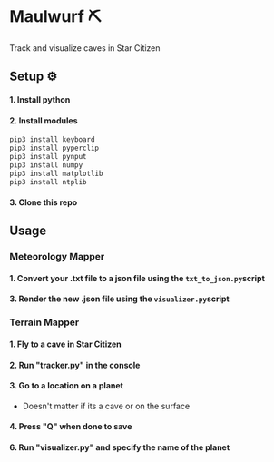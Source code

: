 # Maulwurf ⛏️
 Track and visualize caves in Star Citizen

## Setup ⚙️
#### 1. Install python
#### 2. Install modules
```py
pip3 install keyboard
pip3 install pyperclip
pip3 install pynput
pip3 install numpy
pip3 install matplotlib
pip3 install ntplib
```
#### 3. Clone this repo

## Usage
### Meteorology Mapper
#### 1. Convert your .txt file to a json file using the ``txt_to_json.py``script
#### 3. Render the new .json file using the ``visualizer.py``script
### Terrain Mapper
#### 1. Fly to a cave in Star Citizen
#### 2. Run "tracker.py" in the console
#### 3. Go to a location on a planet
- Doesn't matter if its a cave or on the surface
#### 4. Press "Q" when done to save
#### 6. Run "visualizer.py" and specify the name of the planet
